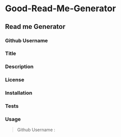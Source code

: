 # Good-Read-Me-Generator
## Read me Generator
### Github Username 
### Title
### Description
### License
### Installation
### Tests
### Usage 

>Github Username : 

